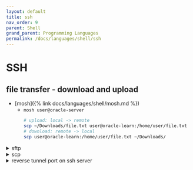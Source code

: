 ```yaml
---
layout: default
title: ssh
nav_order: 9
parent: Shell
grand_parent: Programming Languages
permalink: /docs/languages/shell/ssh
---
```


# SSH

## file transfer - download and upload

- [mosh]({% link docs/languages/shell/mosh.md %})
  - `mosh user@oracle-server`
    ```sh
    # upload: local -> remote
    scp ~/Downloads/file.txt user@oracle-learn:/home/user/file.txt
    # download: remote -> local
    scp user@oracle-learn:/home/user/file.txt ~/Downloads/
    ```

<details markdown="block"> <summary>sftp</summary>

```sh
sftp user@oracle-server
```

```sh
# to get available commands
sftp> help

# change local and remote directory
# check your local and remote server directory
sftp> !pwd                      # check current directory on local system
sftp> pwd                       # check current directory on remote system
sftp> lcd /home/                # navigate between directories on local system
sftp> cd Uploads                # navigate between directories on remote system

# interactive sFTP commands
sftp> ls                        # list directory
sftp> pwd                       # print working directory on remote host
sftp> lpwd                      # print working directory on local host
sftp> mkdir uploads             # create a new directory

# to upload files and folders recursively
# use the flag -r
sftp> put -r  Tecmint.com-articles
sftp> mkdir Tecmint.com-articles
sftp> put -r Tecmint.com-articles

# to preserve the modification times, access times, and modes from the original files transferred
# use the -p flag.
sftp> put localfile.txt
sftp> put -r localdir
sftp> put -pr Tecmint.com-articles

# to download a whole directory from remote Linux host to local machine
# use the get command with the -r flag
sftp> get remotefile.txt
sftp> get -r remotedir
sftp> get -r fstools-0.0

sftp> bye
sftp> exit
```

</details>

<details markdown="block"> <summary>scp</summary>

```sh
# upload: local -> remote
scp local_file user@remote_host:remote_file

# download: remote -> local
scp user@remote_host:remote_file local_file
```
</details>

<details markdown="block"> <summary>reverse tunnel port on ssh server</summary>

how to send data to local clipboard from a remote SSH session

```sh
# REFERENCE
# https://stackoverflow.com/questions/1152362/how-to-send-data-to-local-clipboard-from-a-remote-ssh-session
# https://gist.github.com/dergachev/8259104

# find the IP address of the client in an SSH session
$> who am i
$> echo $SSH_CLIENT
$> echo $SSH_CONNECTION

# client (ssh session startup)
$> ssh username@server.com -R 2000:localhost:2000
$> ssh user@oracle-server -R 2000:localhost:2000
# usage of -N for no interactive command line
$> ssh user@oracle-server -N -R 2000:localhost:2000

# client (another tab)
$> nc -l 2000 | pbcopy

# server (inside SSH session)
$> cat some_useful_content.txt | nc localhost 2000

# troubleshooting
$> netstat -anpt | grep 2000   # CentOS
$> lsof -i :2000               # OSX
```

- <details markdown="block"> <summary>pbcopy/pbpaste through scp</summary>

  ```sh
  # upload: local -> remote
  scp clipboard.txt user@oracle-server:clipboard.txt
  # download: remote -> local
  scp user@oracle-server:clipboard.txt clipboard.txt
  ```
  </details>
- <details markdown="block"> <summary>from local -> to remote</summary>

  ```sh
  # The `-L` option tells the tunnel to answer on the local side of the tunnel (the host running your client).
  # https://unix.stackexchange.com/questions/46235/how-does-reverse-ssh-tunneling-work

  # client (ssh session startup)
  $> ssh user@oracle-server -N -L 2000:localhost:2000

  # server (inside SSH session)
  $> nc -l 2000 | vim -
  $> nc -l 2000 | cat
  $> nc -l 2000 | cat > text.txt   # to create/overwrite
  $> nc -l 2000 | cat >> text.txt  # to append

  # client (local machine)
  # -c, --close      close connection on EOF from stdin
  $> echo "hello world" | nc localhost 2000 -c
  $> pbpaste | nc localhost 2000 -c
  $> cat some_useful_content.txt | nc localhost 2000 -c
  ```
  </details>
- <details markdown="block"> <summary>from remote -> to local</summary>

  ```sh
  # the `-R` option tells the tunnel to answer on the remote side (the SSH server).
  # https://unix.stackexchange.com/questions/46235/how-does-reverse-ssh-tunneling-work

  # client (ssh session startup)
  $> ssh user@oracle-server -N -R 2000:localhost:2000

  # client (another tab)
  $> nc -l 2000 | pbcopy

  # server (inside SSH session)
  $> echo "hello world" | nc localhost 2000
  $> cat some_useful_content.txt | nc localhost 2000
  ```
  </details>
- <details markdown="block"> <summary>troubleshooting</summary>

  ```sh
  # https://gist.github.com/jasperf/c189ae315719f1e5ddd5
  $> netstat -anpt | grep 2000   # CentOS
  $> lsof -i :2000               # OSX
  ```
  </details>

<!-- reverse tunnel port on ssh server -->
</details>
